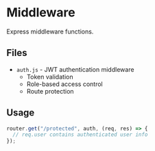 # Middleware

Express middleware functions.

## Files

- `auth.js` - JWT authentication middleware
  - Token validation
  - Role-based access control
  - Route protection

## Usage

```javascript
router.get("/protected", auth, (req, res) => {
  // req.user contains authenticated user info
});
```
